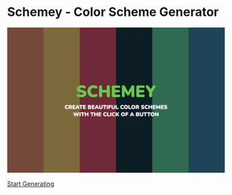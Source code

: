 # Schemey - Color Scheme Generator

![Create Beautiful Color Schemes with the Click of a Button](/static/ogImage.png)

[Start Generating](https://schemey.io)
